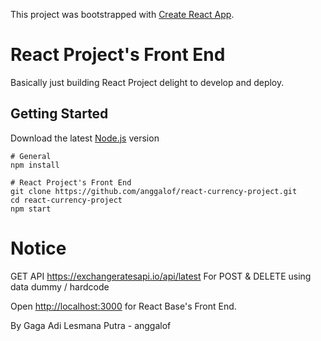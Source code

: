 This project was bootstrapped with [Create React App](https://github.com/facebook/create-react-app).

React Project's Front End
===============

Basically just building React Project delight to develop and deploy.

## Getting Started

Download the latest [Node.js](https://nodejs.org/) version

```
# General
npm install

# React Project's Front End
git clone https://github.com/anggalof/react-currency-project.git
cd react-currency-project
npm start
```
# Notice
GET API https://exchangeratesapi.io/api/latest
For POST & DELETE using data dummy / hardcode

Open [http://localhost:3000](http://localhost:3000) for React Base's Front End.

By Gaga Adi Lesmana Putra - anggalof
